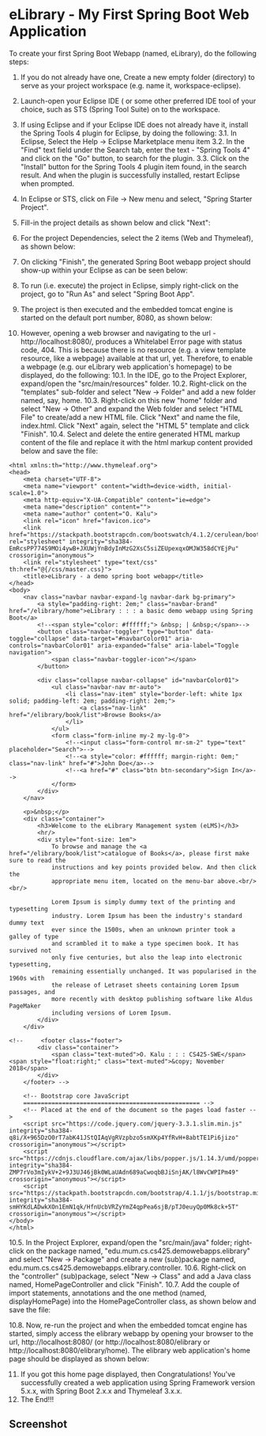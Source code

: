 # eLibrary - My First Spring Boot Web Application 

To create your first Spring Boot Webapp (named, eLibrary), do the following steps:

1.	If you do not already have one, Create a new empty folder (directory) to serve as your project workspace (e.g. name it, workspace-eclipse).
2.	Launch-open your Eclipse IDE ( or some other preferred IDE tool of your choice, such as STS (Spring Tool Suite) on to the workspace.
3.	If using Eclipse and if your Eclipse IDE does not already have it, install the Spring Tools 4 plugin for Eclipse, by doing the following:
      3.1.	In Eclipse, Select the Help -> Eclipse Marketplace menu item
      3.2.	In the "Find" text field under the Search tab, enter the text - "Spring Tools 4" and click on the "Go" button, to search for the plugin.
      3.3.	Click on the "Install" button for the Spring Tools 4 plugin item found, in the search result. And when the plugin is successfully installed, restart Eclipse when prompted.
4.	In Eclipse or STS, click on File -> New menu and select, "Spring Starter Project".
5.	Fill-in the project details as shown below and click "Next":


6.	For the project Dependencies, select the 2 items (Web and Thymeleaf), as shown below:

7.	On clicking "Finish", the generated Spring Boot webapp project should show-up within your Eclipse as can be seen below:

8.	To run (i.e. execute) the project in Eclipse, simply right-click on the project, go to "Run As" and select "Spring Boot App".
9.	The project is then executed and the embedded tomcat engine is started on the default port number, 8080, as shown below:

10.	However, opening a web browser and navigating to the url - http://localhost:8080/, produces a Whitelabel Error page with status code, 404. This is because there is no resource (e.g. a view template resource, like a webpage) available at that url, yet. Therefore, to enable a webpage (e.g. our eLibrary web application's homepage) to be displayed, do the following:
       10.1.	In the IDE, go to the Project Explorer, expand/open the "src/main/resources" folder.
       10.2.	Right-click on the "templates" sub-folder and select "New -> Folder" and add a new folder named, say, home.
       10.3.	Right-click on this new "home" folder and select "New -> Other" and expand the Web folder and select "HTML File" to create/add a new HTML file. Click "Next" and name the file, index.html. Click "Next" again, select the "HTML 5" template and click "Finish".
       10.4.	Select and delete the entire generated HTML markup content of the file and replace it with the html markup content provided below and save the file:
```<!DOCTYPE html>
<html xmlns:th="http://www.thymeleaf.org">
<head>
    <meta charset="UTF-8">
    <meta name="viewport" content="width=device-width, initial-scale=1.0">
    <meta http-equiv="X-UA-Compatible" content="ie=edge">
    <meta name="description" content="">
    <meta name="author" content="O. Kalu">
    <link rel="icon" href="favicon.ico">
    <link href="https://stackpath.bootstrapcdn.com/bootswatch/4.1.2/cerulean/bootstrap.min.css" rel="stylesheet" integrity="sha384-EmRcsPP774S9MOi4ywB+JXUWjYnBdyInMzG2XsC5siZEUpexqxOMJW358dCYEjPu" crossorigin="anonymous">
    <link rel="stylesheet" type="text/css" th:href="@{/css/master.css}">
    <title>eLibrary - a demo spring boot webapp</title>
</head>
<body>
    <nav class="navbar navbar-expand-lg navbar-dark bg-primary">
        <a style="padding-right: 2em;" class="navbar-brand" href="/elibrary/home">eLibrary : : : a basic demo webapp using Spring Boot</a>
        <!--<span style="color: #ffffff;"> &nbsp; | &nbsp;</span>-->
        <button class="navbar-toggler" type="button" data-toggle="collapse" data-target="#navbarColor01" aria-controls="navbarColor01" aria-expanded="false" aria-label="Toggle navigation">
            <span class="navbar-toggler-icon"></span>
        </button>

        <div class="collapse navbar-collapse" id="navbarColor01">
            <ul class="navbar-nav mr-auto">
                <li class="nav-item" style="border-left: white 1px solid; padding-left: 2em; padding-right: 2em;">
                    <a class="nav-link" href="/elibrary/book/list">Browse Books</a>
                </li>
            </ul>
            <form class="form-inline my-2 my-lg-0">
                <!--<input class="form-control mr-sm-2" type="text" placeholder="Search">-->
                <!--<a style="color: #ffffff; margin-right: 0em;" class="nav-link" href="#">John Doe</a>-->
                <!--<a href="#" class="btn btn-secondary">Sign In</a>-->
            </form>
        </div>
    </nav>

    <p>&nbsp;</p>
    <div class="container">
        <h3>Welcome to the eLibrary Management system (eLMS)</h3>
        <hr/>
        <div style="font-size: 1em">
            To browse and manage the <a href="/elibrary/book/list">catalogue of Books</a>, please first make sure to read the
            instructions and key points provided below. And then click the
            appropriate menu item, located on the menu-bar above.<br/><br/>

            Lorem Ipsum is simply dummy text of the printing and typesetting
            industry. Lorem Ipsum has been the industry's standard dummy text
            ever since the 1500s, when an unknown printer took a galley of type
            and scrambled it to make a type specimen book. It has survived not
            only five centuries, but also the leap into electronic typesetting,
            remaining essentially unchanged. It was popularised in the 1960s with
            the release of Letraset sheets containing Lorem Ipsum passages, and
            more recently with desktop publishing software like Aldus PageMaker
            including versions of Lorem Ipsum.
        </div>
    </div>

<!--     <footer class="footer">
        <div class="container">
            <span class="text-muted">O. Kalu : : : CS425-SWE</span><span style="float:right;" class="text-muted">&copy; November 2018</span>
        </div>
    </footer> -->

    <!-- Bootstrap core JavaScript
    ================================================== -->
    <!-- Placed at the end of the document so the pages load faster -->
    <script src="https://code.jquery.com/jquery-3.3.1.slim.min.js" integrity="sha384-q8i/X+965DzO0rT7abK41JStQIAqVgRVzpbzo5smXKp4YfRvH+8abtTE1Pi6jizo" crossorigin="anonymous"></script>
    <script src="https://cdnjs.cloudflare.com/ajax/libs/popper.js/1.14.3/umd/popper.min.js" integrity="sha384-ZMP7rVo3mIykV+2+9J3UJ46jBk0WLaUAdn689aCwoqbBJiSnjAK/l8WvCWPIPm49" crossorigin="anonymous"></script>
    <script src="https://stackpath.bootstrapcdn.com/bootstrap/4.1.1/js/bootstrap.min.js" integrity="sha384-smHYKdLADwkXOn1EmN1qk/HfnUcbVRZyYmZ4qpPea6sjB/pTJ0euyQp0Mk8ck+5T" crossorigin="anonymous"></script>
</body>
</html>
```
10.5.	In the Project Explorer, expand/open the "src/main/java" folder; right-click on the package named, "edu.mum.cs.cs425.demowebapps.elibrary" and select "New -> Package" and create a new (sub)package named, edu.mum.cs.cs425.demowebapps.elibrary.controller.
10.6.	Right-click on the "controller" (sub)package, select "New -> Class" and add a Java class named, HomePageController and click "Finish".
10.7.	Add the couple of import statements, annotations and the one method (named, displayHomePage) into the HomePageController class, as shown below and save the file:

10.8.	Now, re-run the project and when the embedded tomcat engine has started, simply access the elibrary webapp by opening your browser to the url, http://localhost:8080/ (or http://localhost:8080/elibrary or http://localhost:8080/elibrary/home). The elibrary web application's home page should be displayed as shown below:

11.	If you got this home page displayed, then Congratulations! You've successfully created a web application using Spring Framework version 5.x.x, with Spring Boot 2.x.x and Thymeleaf 3.x.x.
12.	The End!!!

## Screenshot